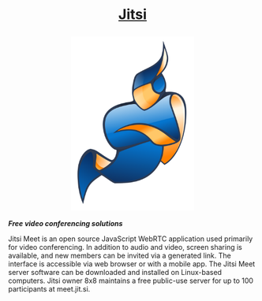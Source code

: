 # <p align="center"> [Jitsi](https://meet.jit.si/) </p>

<p align="center"> <img  src="assets/icon.png" width="250"> </p>

**_Free video conferencing solutions_**

Jitsi Meet is an open source JavaScript WebRTC application used primarily for video conferencing. In addition to audio and video, screen sharing is available, and new members can be invited via a generated link. The interface is accessible via web browser or with a mobile app. The Jitsi Meet server software can be downloaded and installed on Linux-based computers. Jitsi owner 8x8 maintains a free public-use server for up to 100 participants at meet.jit.si.